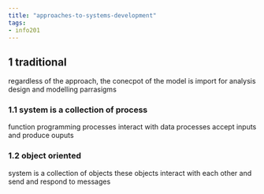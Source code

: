 ```yaml
---
title: "approaches-to-systems-development"
tags: 
- info201
---
```


## 1 traditional
regardless of the approach, the conecpot of the model is import for analysis design and modelling parrasigms

### 1.1 system is a collection of process
function programming
processes interact with data
processes accept inputs and produce ouputs

### 1.2 object oriented
system is a collection of objects
these objects interact with each other
and send and respond to messages
